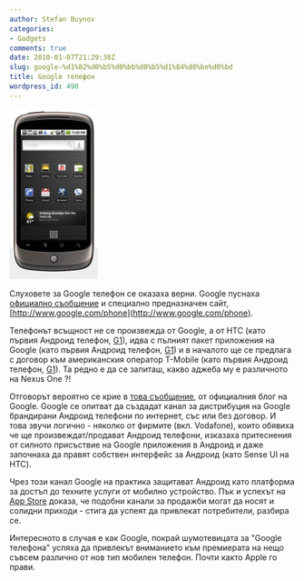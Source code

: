 ```yaml
---
author: Stefan Buynov
categories:
- Gadgets
comments: true
date: 2010-01-07T21:29:38Z
slug: google-%d1%82%d0%b5%d0%bb%d0%b5%d1%84%d0%be%d0%bd
title: Google телефон
wordpress_id: 490
---
```


[![NexusOne](/images/2010/01/NexusOne-156x300.jpg)](/images/2010/01/NexusOne.jpg)

Слуховете за Google телефон се оказаха верни. Google пуснаха [официално съобщение](http://googlemobile.blogspot.com/2010/01/introducing-nexus-one.html) и специално предназначен сайт, [http://www.google.com/phone](http://www.google.com/phone).

Телефонът всъщност не се произвежда от Google, а от HTC (като първия Андроид телефон, [G1](http://www.t-mobileg1.com/)), идва с пълният пакет приложения на Google (като първия Андроид телефон, [G1](http://www.t-mobileg1.com/)) и в началото ще се предлага с договор към американския оператор T-Mobile (като първия Андроид телефон, [G1](http://www.t-mobileg1.com/)). Та редно е да се запиташ, какво аджеба му е различното на Nexus One ?!

Отговорът вероятно се крие в [това съобщение](http://googleblog.blogspot.com/2010/01/our-new-approach-to-buying-mobile-phone.html), от официалния блог на Google. Google се опитват да създадат канал за дистрибуция на Google брандирани Андроид телефони по интернет, със или без договор. И това звучи логично - няколко от фирмите (вкл. Vodafone), които обявиха че ще произвеждат/продават Андроид телефони, изказаха притеснения от силното присъствие на Google приложения в Андроид и даже започнаха да правят собствен интерфейс за Андроид (като Sense UI на HTC).

Чрез този канал Google на практика защитават Андроид като платформа за достъп до техните услуги от мобилно устройство. Пък и успехът на [App Store](http://www.apple.com/iphone/iphone-3gs/app-store.html) доказа, че подобни канали за продажби могат да носят и солидни приходи - стига да успеят да привлекат потребители, разбира се.

Интересното в случая е как Google, покрай шумотевицата за "Google телефона" успяха да привлекът вниманието към премиерата на нещо съвсем различно от нов тип мобилен телефон. Почти както Apple го прави.

